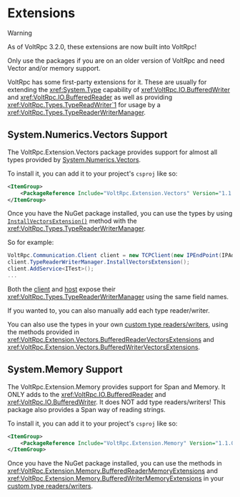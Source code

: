 # Extensions

> [!WARNING]
> As of VoltRpc 3.2.0, these extensions are now built into VoltRpc!
>
> Only use the packages if you are on an older version of VoltRpc and need Vector and/or memory support.

VoltRpc has some first-party extensions for it. These are usually for extending the <xref:System.Type> capability of <xref:VoltRpc.IO.BufferedWriter> and <xref:VoltRpc.IO.BufferedReader> as well as providing <xref:VoltRpc.Types.TypeReadWriter`1> for usage by a <xref:VoltRpc.Types.TypeReaderWriterManager>.

## System.Numerics.Vectors Support

The VoltRpc.Extension.Vectors package provides support for almost all types provided by [System.Numerics.Vectors](https://www.nuget.org/packages/System.Numerics.Vectors/).

To install it, you can add it to your project's `csproj` like so:

```xml
<ItemGroup>
    <PackageReference Include="VoltRpc.Extension.Vectors" Version="1.1.0" />
</ItemGroup>
```

Once you have the NuGet package installed, you can use the types by using [`InstallVectorsExtension()`](xref:VoltRpc.Extension.Vectors.Types.VectorsExtensionTypes.InstallVectorsExtension(VoltRpc.Types.TypeReaderWriterManager)) method with the <xref:VoltRpc.Types.TypeReaderWriterManager>.

So for example:

```csharp
VoltRpc.Communication.Client client = new TCPClient(new IPEndPoint(IPAddress.Loopback, 7767));
client.TypeReaderWriterManager.InstallVectorsExtension();
client.AddService<ITest>();
...
```

Both the [client](xref:VoltRpc.Communication.Client.TypeReaderWriterManager) and [host](xref:VoltRpc.Communication.Host.TypeReaderWriterManager) expose their <xref:VoltRpc.Types.TypeReaderWriterManager> using the same field names.

If you wanted to, you can also manually add each type reader/writer.

You can also use the types in your own [custom type readers/writers](types.md#custom-types), using the methods provided in <xref:VoltRpc.Extension.Vectors.BufferedReaderVectorsExtensions> and <xref:VoltRpc.Extension.Vectors.BufferedWriterVectorsExtensions>.

## System.Memory Support

The VoltRpc.Extension.Memory provides support for Span and Memory. It ONLY adds to the <xref:VoltRpc.IO.BufferedReader> and <xref:VoltRpc.IO.BufferedWriter>. It does NOT add type readers/writers! This package also provides a Span way of reading strings.

To install it, you can add it to your project's `csproj` like so:

```xml
<ItemGroup>
    <PackageReference Include="VoltRpc.Extension.Memory" Version="1.1.0" />
</ItemGroup>
```

Once you have the NuGet package installed, you can use the methods in <xref:VoltRpc.Extension.Memory.BufferedReaderMemoryExtensions> and <xref:VoltRpc.Extension.Memory.BufferedWriterMemoryExtensions> in your [custom type readers/writers](types.md#custom-types).

